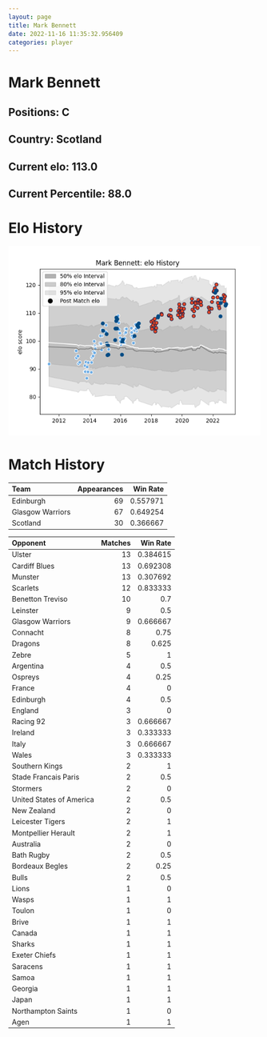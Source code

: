 ```yaml
---  
layout: page  
title: Mark Bennett  
date: 2022-11-16 11:35:32.956409  
categories: player  
---
```

# Mark Bennett

## Positions: C

## Country: Scotland

## Current elo: 113.0

## Current Percentile: 88.0

# Elo History


![elo history](history_MarkBennett.png)
# Match History


| Team             |   Appearances |   Win Rate |
|:-----------------|--------------:|-----------:|
| Edinburgh        |            69 |   0.557971 |
| Glasgow Warriors |            67 |   0.649254 |
| Scotland         |            30 |   0.366667 |

| Opponent                 |   Matches |   Win Rate |
|:-------------------------|----------:|-----------:|
| Ulster                   |        13 |   0.384615 |
| Cardiff Blues            |        13 |   0.692308 |
| Munster                  |        13 |   0.307692 |
| Scarlets                 |        12 |   0.833333 |
| Benetton Treviso         |        10 |   0.7      |
| Leinster                 |         9 |   0.5      |
| Glasgow Warriors         |         9 |   0.666667 |
| Connacht                 |         8 |   0.75     |
| Dragons                  |         8 |   0.625    |
| Zebre                    |         5 |   1        |
| Argentina                |         4 |   0.5      |
| Ospreys                  |         4 |   0.25     |
| France                   |         4 |   0        |
| Edinburgh                |         4 |   0.5      |
| England                  |         3 |   0        |
| Racing 92                |         3 |   0.666667 |
| Ireland                  |         3 |   0.333333 |
| Italy                    |         3 |   0.666667 |
| Wales                    |         3 |   0.333333 |
| Southern Kings           |         2 |   1        |
| Stade Francais Paris     |         2 |   0.5      |
| Stormers                 |         2 |   0        |
| United States of America |         2 |   0.5      |
| New Zealand              |         2 |   0        |
| Leicester Tigers         |         2 |   1        |
| Montpellier Herault      |         2 |   1        |
| Australia                |         2 |   0        |
| Bath Rugby               |         2 |   0.5      |
| Bordeaux Begles          |         2 |   0.25     |
| Bulls                    |         2 |   0.5      |
| Lions                    |         1 |   0        |
| Wasps                    |         1 |   1        |
| Toulon                   |         1 |   0        |
| Brive                    |         1 |   1        |
| Canada                   |         1 |   1        |
| Sharks                   |         1 |   1        |
| Exeter Chiefs            |         1 |   1        |
| Saracens                 |         1 |   1        |
| Samoa                    |         1 |   1        |
| Georgia                  |         1 |   1        |
| Japan                    |         1 |   1        |
| Northampton Saints       |         1 |   0        |
| Agen                     |         1 |   1        |